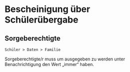 ﻿# Bescheinigung über Schülerübergabe

## Sorgeberechtigte

`Schüler > Daten > Familie`

Sorgeberechtigte/r muss um ausgegeben zu werden unter Benachrichtigung den Wert „immer“ haben.